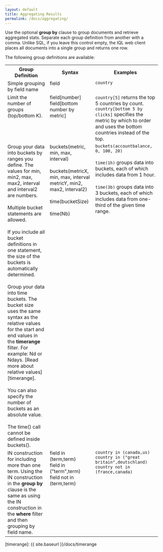```yaml
---
layout: default
title: Aggregating Results
permalink: /docs/aggregating/
---
```


Use the optional **group by** clause to group documents and retrieve aggregated stats. Separate each group definition from another with a comma. Unlike SQL, if you leave this control empty, the IQL web client places all documents into a single group and returns one row.

The following group definitions are available:
<table>
  <tr>
    <th>Group Definition</th>
    <th>Syntax</th>
    <th>Examples</th>
  </tr>
  <tr>
    <td valign="top">Simple grouping by field name</td>
    <td valign="top">field</td>
    <td valign="top"><code>country</code></td>
  </tr>
  <tr>
    <td valign="top">Limit the number of groups (top/bottom K).</td>
    <td valign="top">field[number] <br> field[bottom number by metric]</td>
    <td valign="top"><code>country[5]</code> returns the top 5 countries by count.<br><code>country[bottom 5 by clicks]</code> specifies the metric by which to order and uses the bottom countries instead of the top.</td>
  </tr>
<tr>
    <td valign="top">Group your data into buckets by ranges you define. The values for min, min2, max, max2, interval and interval2 are numbers.<br><br>Multiple bucket statements are allowed. <br><br>If you include all bucket definitions in one statement, the size of the buckets is automatically determined. <br><br>Group your data into time buckets. The bucket size uses the same syntax as the relative values for the start and end values in the <strong>timerange</strong> filter. For example: Nd or Ndays. [Read more about relative values][timerange].<br><br>You can also specify the number of buckets as an absolute value.<br><br>The time() call cannot be defined inside buckets().
 </td>
    <td valign="top">buckets(metric, min, max, interval)<br><br>buckets(metricX, min, max, interval metricY, min2, max2, interval2)<br><br>time(bucketSize)<br><br>time(Nb)</td>
    <td valign="top"><code>buckets(accountbalance, 0, 100, 20)</code><br><br><code>time(1h)</code> groups data into buckets, each of which includes data from 1 hour.<br><br><code>time(3b)</code> groups data into 3 buckets, each of which includes data from one-third of the given time range.</td>
  </tr>
<tr>
    <td valign="top">IN construction for including more than one term. Using the IN construction in the <strong>group by</strong> clause is the same as using the IN construction in the <strong>where</strong> filter and then grouping by field name.</td>
    <td valign="top">field in (term,term)<br>field in ("term",term) <br>field not in (term,term) </td>
    <td valign="top"><code>country in (canada,us)</code> <br><code>country in ("great britain",deutschland)</code> <br><code>country not in (france,canada)</code> </td>
  </tr>

</table>


[timerange]: {{ site.baseurl }}/docs/timerange